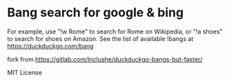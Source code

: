 # Bang search for google & bing

For example, use "!w Rome" to search for Rome on Wikipedia, or "!a shoes" to search for shoes on Amazon. See the list of available !bangs at https://duckduckgo.com/bang

fork from https://gitlab.com/Inclushe/duckduckgo-bangs-but-faster/

MIT License